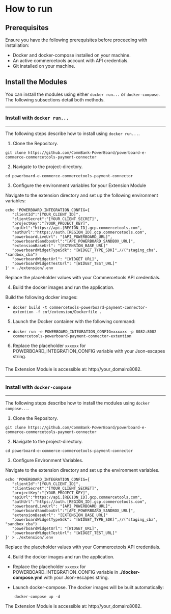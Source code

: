 # How to run

## Prerequisites

Ensure you have the following prerequisites before proceeding with installation:

- Docker and docker-compose installed on your machine.
- An active commercetools account with API credentials.
- Git installed on your machine.


## Install the Modules

You can install the modules using either `docker run...` or `docker-compose`. The following subsections detail both methods.

---
### Install with `docker run...`
---

The following steps describe how to install using `docker run...`.

1. Clone the Repository.

```
git clone https://github.com/CommBank-PowerBoard/powerboard-e-commerce-commercetools-payment-connector
```

2. Navigate to the project-directory.
```
cd powerboard-e-commerce-commercetools-payment-connector
```

3. Configure the environment variables for your Extension Module


Navigate to the extension directory and set up the following environment variables:

```
echo 'POWERBOARD_INTEGRATION_CONFIG={
   "clientId":"[YOUR_CLIENT_ID]",
   "clientSecret":"[YOUR_CLIENT_SECRET]",
   "projectKey":"[YOUR_PROJECT_KEY]",
   "apiUrl":"https://api.[REGION_ID].gcp.commercetools.com",
   "authUrl":"https://auth.[REGION_ID].gcp.commercetools.com",
   "powerboardLiveUrl": "[API_POWERBOARD_URL]",
   "powerboardSandboxUrl":"[API_POWERBOARD_SANDBOX_URL]",
   "extensionBaseUrl": "[EXTENSION_BASE_URL]"
   "powerboardWidgetTypeSdk": "[WIDGET_TYPE_SDK]",//("staging_cba", "sandbox_cba")
   "powerboardWidgetUrl": "[WIDGET_URL]",
   "powerboardWidgetTestUrl": "[WIDGET_TEST_URL]"
}' > ./extension/.env
```


Replace the placeholder values with your Commercetools API credentials.

4. Build the docker images and run the application.

Build the following docker images:

- `docker build -t commercetools-powerboard-payment-connector-extention -f cnf/extension/Dockerfile .`


5. Launch the Docker container with the following command:

- `docker run -e POWERBOARD_INTEGRATION_CONFIG=xxxxxx -p 8082:8082 commercetools-powerboard-payment-connector-extention`


6. Replace the placeholder `xxxxxx` for POWERBOARD_INTEGRATION_CONFIG variable  with your Json-escapes string.
###
The Extension Module is accessible at: http://your_domain:8082.


---
### Install with `docker-compose`
---

The following steps describe how to install the modules using `docker compose...`.

1. Clone the Repository.

```
git clone https://github.com/CommBank-PowerBoard/powerboard-e-commerce-commercetools-payment-connector
```

2. Navigate to the project-directory.

```
cd powerboard-e-commerce-commercetools-payment-connector
```

3. Configure Environment Variables.

Navigate to the extension directory and set up the environment variables.

```
echo 'POWERBOARD_INTEGRATION_CONFIG={
   "clientId":"[YOUR_CLIENT_ID]",
   "clientSecret":"[YOUR_CLIENT_SECRET]",
   "projectKey":"[YOUR_PROJECT_KEY]",
   "apiUrl":"https://api.[REGION_ID].gcp.commercetools.com",
   "authUrl":"https://auth.[REGION_ID].gcp.commercetools.com",
   "powerboardLiveUrl": "[API_POWERBOARD_URL]",
   "powerboardSandboxUrl":"[API_POWERBOARD_SANDBOX_URL]",
   "extensionBaseUrl": "[EXTENSION_BASE_URL]"
   "powerboardWidgetTypeSdk": "[WIDGET_TYPE_SDK]",//("staging_cba", "sandbox_cba")
   "powerboardWidgetUrl": "[WIDGET_URL]",
   "powerboardWidgetTestUrl": "[WIDGET_TEST_URL]"
}' > ./extension/.env
```

Replace the placeholder values with your Commercetools API credentials.


4. Build the docker images and run the application.

* Replace the placeholder `xxxxxx` for POWERBOARD_INTEGRATION_CONFIG variable in **./docker-compose.yml** with your Json-escapes string.

* Launch docker-compose. The docker images will be built automatically:

```
    docker-compose up -d
```

The Extension Module is accessible at: http://your_domain:8082.
